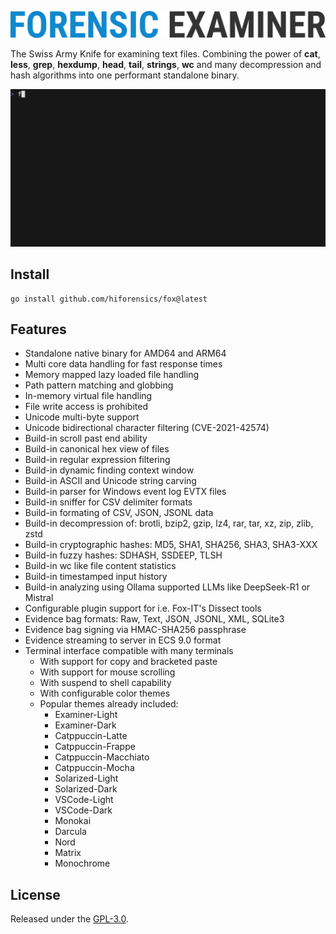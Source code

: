 ![](assets/fox.png "Forensic Examiner")

The Swiss Army Knife for examining text files. Combining the power of **cat**, **less**, **grep**, **hexdump**, **head**, **tail**, **strings**, **wc** and many decompression and hash algorithms into one performant standalone binary.

![](assets/fox.gif "Live Demo")

## Install
```console
go install github.com/hiforensics/fox@latest
```

## Features
* Standalone native binary for AMD64 and ARM64
* Multi core data handling for fast response times
* Memory mapped lazy loaded file handling
* Path pattern matching and globbing
* In-memory virtual file handling
* File write access is prohibited
* Unicode multi-byte support
* Unicode bidirectional character filtering (CVE-2021-42574)
* Build-in scroll past end ability
* Build-in canonical hex view of files
* Build-in regular expression filtering
* Build-in dynamic finding context window
* Build-in ASCII and Unicode string carving
* Build-in parser for Windows event log EVTX files
* Build-in sniffer for CSV delimiter formats
* Build-in formating of CSV, JSON, JSONL data
* Build-in decompression of: brotli, bzip2, gzip, lz4, rar, tar, xz, zip, zlib, zstd
* Build-in cryptographic hashes: MD5, SHA1, SHA256, SHA3, SHA3-XXX
* Build-in fuzzy hashes: SDHASH, SSDEEP, TLSH
* Build-in wc like file content statistics
* Build-in timestamped input history
* Build-in analyzing using Ollama supported LLMs like DeepSeek-R1 or Mistral
* Configurable plugin support for i.e. Fox-IT's Dissect tools
* Evidence bag formats: Raw, Text, JSON, JSONL, XML, SQLite3
* Evidence bag signing via HMAC-SHA256 passphrase
* Evidence streaming to server in ECS 9.0 format
* Terminal interface compatible with many terminals
  * With support for copy and bracketed paste
  * With support for mouse scrolling
  * With suspend to shell capability
  * With configurable color themes
  * Popular themes already included:
    * Examiner-Light
    * Examiner-Dark
    * Catppuccin-Latte
    * Catppuccin-Frappe
    * Catppuccin-Macchiato
    * Catppuccin-Mocha
    * Solarized-Light
    * Solarized-Dark
    * VSCode-Light
    * VSCode-Dark
    * Monokai
    * Darcula
    * Nord
    * Matrix
    * Monochrome

## License
Released under the [GPL-3.0](LICENSE.md).